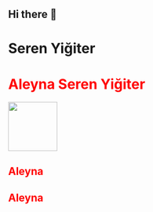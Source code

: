 ## Hi there 👋

<h1>Seren Yiğiter</h1>
<h1 style="color:red">Aleyna Seren Yiğiter</h1>

<img height="100" src="https://149860134.v2.pressablecdn.com/wp-content/uploads/pythoned.png"/>

<h2 style="color:red">Aleyna</h2>
<h2 style="color:red">Aleyna</h2>


